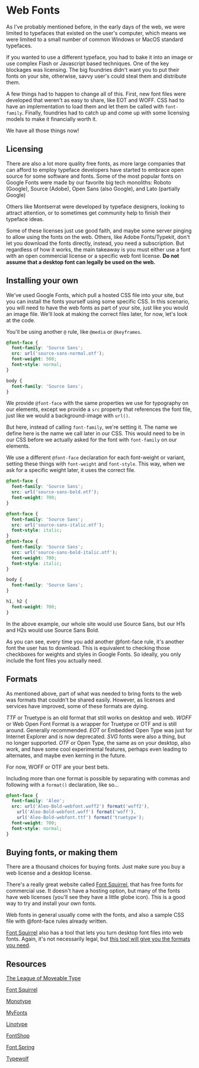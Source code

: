 # Web Fonts

As I've probably mentioned before, in the early days of the web, we were limited to typefaces that existed on the user's computer, which means we were limited to a small number of common Windows or MacOS standard typefaces.

If you wanted to use a different typeface, you had to bake it into an image or use complex Flash or Javascript based techniques. One of the key blockages was licensing. The big foundries didn't want you to put their fonts on your site, otherwise, savvy user's could steal them and distribute them. 

A few things had to happen to change all of this. First, new font files were developed that weren't as easy to share, like EOT and WOFF. CSS had to have an implementation to load them and let them be called with `font-family`. Finally, foundries had to catch up and come up with some licensing models to make it financially worth it. 

We have all those things now!

## Licensing

There are also a lot more quality free fonts, as more large companies that can afford to employ typeface developers have started to embrace open source for some software and fonts. Some of the most popular fonts on Google Fonts were made by our favorite big tech monoliths: Roboto (Google), Source (Adobe), Open Sans (also Google), and Lato (partially Google)

Others like Montserrat were developed by typeface designers, looking to attract attention, or to sometimes get community help to finish their typeface ideas.

Some of these licenses just use good faith, and maybe some server pinging to allow using the fonts on the web. Others, like Adobe Fonts/Typekit, don't let you download the fonts directly, instead, you need a subscription. But regardless of how it works, the main takeaway is you must either use a font with an open commercial license or a specific web font license. **Do not assume that a desktop font can legally be used on the web.**

## Installing your own

We've used Google Fonts, which pull a hosted CSS file into your site, but you can install the fonts yourself using some specific CSS. In this scenario, you will need to have the web fonts as part of your site, just like you would an image file. We'll look at making the correct files later, for now, let's look at the code.

You'll be using another `@` rule, like `@media` or `@keyframes`. 

```css
@font-face {
  font-family: 'Source Sans';
  src: url('source-sans-normal.otf');
  font-weight: 500;
  font-style: normal;
}

body {
  font-family: 'Source Sans';
}
```

We provide `@font-face` with the same properties we use for typography on our elements, except we provide a `src` property that references the font file, just like we would a background-image with `url()`.

But here, instead of calling `font-family`, we're setting it. The name we define here is the name we call later in our CSS. This would need to be in our CSS before we actually asked for the font with `font-family` on our elements. 

We use a different `@font-face` declaration for each font-weight or variant, setting these things with `font-weight` and `font-style`. This way, when we ask for a specific weight later, it uses the correct file.

```css
@font-face {
  font-family: 'Source Sans';
  src: url('source-sans-bold.otf');
  font-weight: 700;
}

@font-face {
  font-family: 'Source Sans';
  src: url('source-sans-italic.otf');
  font-style: italic;
}
@font-face {
  font-family: 'Source Sans';
  src: url('source-sans-bold-italic.otf');
  font-weight: 700;
  font-style: italic;
}

body {
  font-family: 'Source Sans';
}

h1, h2 {
  font-weight: 700;
}
```

In the above example, our whole site would use Source Sans, but our H1s and H2s would use Source Sans Bold.

As you can see, every time you add another @font-face rule, it's another font the user has to download. This is equivalent to checking those checkboxes for weights and styles in Google Fonts. So ideally, you only include the font files you actually need. 

## Formats

As mentioned above, part of what was needed to bring fonts to the web was formats that couldn't be shared easily. However, as licenses and services have improved, some of these formats are dying. 

*TTF* or Truetype is an old format that still works on desktop and web.
*WOFF* or Web Open Font Format is a wrapper for Truetype or OTF and is still around. Generally recommended.
*EOT* or Embedded Open Type was just for Internet Explorer and is now deprecated.
*SVG* fonts were also a thing, but no longer supported.
*OTF* or Open Type, the same as on your desktop, also work, and have some cool experimental features, perhaps even leading to alternates, and maybe even kerning in the future. 

For now, WOFF or OTF are your best bets. 

Including more than one format is possible by separating with commas and following with a `format()` declaration, like so...

```css
@font-face {
  font-family: 'Aleo';
  src: url('Aleo-Bold-webfont.woff2') format('woff2'),
    url('Aleo-Bold-webfont.woff') format('woff'),
    url('Aleo-Bold-webfont.ttf') format('truetype');
  font-weight: 700;
  font-style: normal;
}
```

## Buying fonts, or making them

There are a thousand choices for buying fonts. Just make sure you buy a web license and a desktop license. 

There's a really great website called [Font Squirrel](https://www.fontsquirrel.com/), that has free fonts for commercial use. It doesn't have a hosting option, but many of the fonts have web licenses (you'll see they have a little globe icon). This is a good way to try and install your own fonts. 

Web fonts in general usually come with the fonts, and also a sample CSS file with @font-face rules already written.

[Font Squirrel](https://www.fontsquirrel.com/) also has a tool that lets you turn desktop font files into web fonts. Again, it's not necessarily legal, but [this tool will give you the formats you need](https://www.fontsquirrel.com/tools/webfont-generator).

## Resources

[The League of Moveable Type](https://www.theleagueofmoveabletype.com/)

[Font Squirrel](https://www.fontsquirrel.com/)

[Monotype](https://www.monotype.com/)

[MyFonts](https://www.myfonts.com/)

[Linotype](https://www.linotype.com/)

[FontShop](https://www.fontshop.com/)

[Font Spring](https://www.fontspring.com/)

[Typewolf](https://www.typewolf.com/)